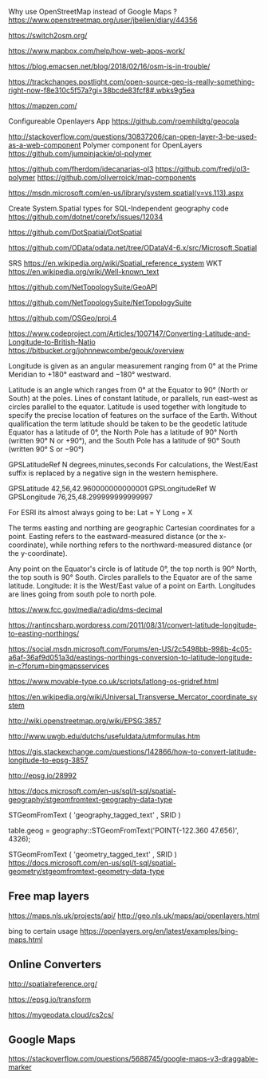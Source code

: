 
Why use OpenStreetMap instead of Google Maps ?
https://www.openstreetmap.org/user/jbelien/diary/44356

https://switch2osm.org/

https://www.mapbox.com/help/how-web-apps-work/


https://blog.emacsen.net/blog/2018/02/16/osm-is-in-trouble/

https://trackchanges.postlight.com/open-source-geo-is-really-something-right-now-f8e310c5f57a?gi=38bcde83fcf8#.wbks9g5ea

https://mapzen.com/

Configureable Openlayers App
https://github.com/roemhildtg/geocola


http://stackoverflow.com/questions/30837206/can-open-layer-3-be-used-as-a-web-component
Polymer component for OpenLayers
https://github.com/jumpinjackie/ol-polymer

https://github.com/fherdom/idecanarias-ol3
https://github.com/fredj/ol3-polymer
https://github.com/oliverroick/map-components

https://msdn.microsoft.com/en-us/library/system.spatial(v=vs.113).aspx

Create System.Spatial types for SQL-Independent geography code
https://github.com/dotnet/corefx/issues/12034

https://github.com/DotSpatial/DotSpatial

https://github.com/OData/odata.net/tree/ODataV4-6.x/src/Microsoft.Spatial

SRS https://en.wikipedia.org/wiki/Spatial_reference_system
WKT https://en.wikipedia.org/wiki/Well-known_text

https://github.com/NetTopologySuite/GeoAPI

https://github.com/NetTopologySuite/NetTopologySuite

https://github.com/OSGeo/proj.4

https://www.codeproject.com/Articles/1007147/Converting-Latitude-and-Longitude-to-British-Natio
https://bitbucket.org/johnnewcombe/geouk/overview

Longitude is given as an angular measurement ranging from 0° at the Prime Meridian to +180° eastward and −180° westward.

Latitude is an angle which ranges from 0° at the Equator to 90° (North or South) at the poles. Lines of constant latitude, or parallels, run east–west as circles parallel to the equator. Latitude is used together with longitude to specify the precise location of features on the surface of the Earth. Without qualification the term latitude should be taken to be the geodetic latitude
Equator has a latitude of 0°, the North Pole has a latitude of 90° North (written 90° N or +90°), and the South Pole has a latitude of 90° South (written 90° S or −90°)

GPSLatitudeRef  N 
degrees,minutes,seconds
For calculations, the West/East suffix is replaced by a negative sign in the western hemisphere. 

GPSLatitude  42,56,42.960000000000001 
GPSLongitudeRef  W 
GPSLongitude  76,25,48.299999999999997 

For ESRI its almost always going to be:
Lat = Y Long = X

The terms easting and northing are geographic Cartesian coordinates for a point. Easting refers to the eastward-measured distance (or the x-coordinate), while northing refers to the northward-measured distance (or the y-coordinate).

Any point on the Equator's circle is of latitude 0°, the top north is 90° North, the top south is 90° South. Circles parallels to the Equator are of the same latitude. Longitude: it is the West/East value of a point on Earth. Longitudes are lines going from south pole to north pole.

https://www.fcc.gov/media/radio/dms-decimal

https://rantincsharp.wordpress.com/2011/08/31/convert-latitude-longitude-to-easting-northings/

https://social.msdn.microsoft.com/Forums/en-US/2c5498bb-998b-4c05-a6af-36af9d051a3d/eastings-northings-conversion-to-latitude-longitude-in-c?forum=bingmapsservices

https://www.movable-type.co.uk/scripts/latlong-os-gridref.html

https://en.wikipedia.org/wiki/Universal_Transverse_Mercator_coordinate_system

http://wiki.openstreetmap.org/wiki/EPSG:3857

http://www.uwgb.edu/dutchs/usefuldata/utmformulas.htm

https://gis.stackexchange.com/questions/142866/how-to-convert-latitude-longitude-to-epsg-3857

http://epsg.io/28992

https://docs.microsoft.com/en-us/sql/t-sql/spatial-geography/stgeomfromtext-geography-data-type

STGeomFromText ( 'geography_tagged_text' , SRID )  

table.geog = geography::STGeomFromText('POINT(-122.360 47.656)', 4326);

STGeomFromText ( 'geometry_tagged_text' , SRID )  
https://docs.microsoft.com/en-us/sql/t-sql/spatial-geometry/stgeomfromtext-geometry-data-type

## Free map layers

https://maps.nls.uk/projects/api/
http://geo.nls.uk/maps/api/openlayers.html

bing to certain usage
https://openlayers.org/en/latest/examples/bing-maps.html


## Online Converters

http://spatialreference.org/

https://epsg.io/transform

https://mygeodata.cloud/cs2cs/

## Google Maps

https://stackoverflow.com/questions/5688745/google-maps-v3-draggable-marker


